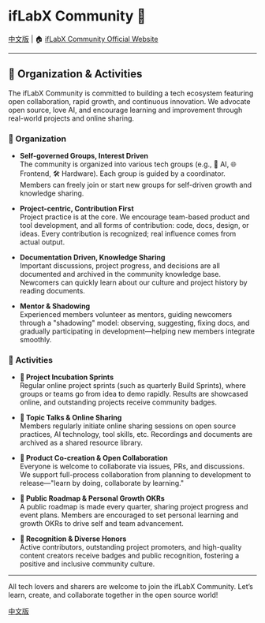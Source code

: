 # ifLabX Community 🚀

[中文版](./README.zh.md) | 🏠 [ifLabX Community Official Website](https://www.iflabX.com)

---

## 🌱 Organization & Activities

The ifLabX Community is committed to building a tech ecosystem featuring open collaboration, rapid growth, and continuous innovation. We advocate open source, love AI, and encourage learning and improvement through real-world projects and online sharing.

### 🧩 Organization

- **Self-governed Groups, Interest Driven**  
  The community is organized into various tech groups (e.g., 🤖 AI, 🌐 Frontend, 🛠️ Hardware). Each group is guided by a coordinator. Members can freely join or start new groups for self-driven growth and knowledge sharing.
  
- **Project-centric, Contribution First**  
  Project practice is at the core. We encourage team-based product and tool development, and all forms of contribution: code, docs, design, or ideas. Every contribution is recognized; real influence comes from actual output.

- **Documentation Driven, Knowledge Sharing**  
  Important discussions, project progress, and decisions are all documented and archived in the community knowledge base. Newcomers can quickly learn about our culture and project history by reading documents.

- **Mentor & Shadowing**  
  Experienced members volunteer as mentors, guiding newcomers through a "shadowing" model: observing, suggesting, fixing docs, and gradually participating in development—helping new members integrate smoothly.

### 🎯 Activities

- **🚀 Project Incubation Sprints**  
  Regular online project sprints (such as quarterly Build Sprints), where groups or teams go from idea to demo rapidly. Results are showcased online, and outstanding projects receive community badges.

- **🎤 Topic Talks & Online Sharing**  
  Members regularly initiate online sharing sessions on open source practices, AI technology, tool skills, etc. Recordings and documents are archived as a shared resource library.

- **🤝 Product Co-creation & Open Collaboration**  
  Everyone is welcome to collaborate via issues, PRs, and discussions. We support full-process collaboration from planning to development to release—"learn by doing, collaborate by learning."

- **📌 Public Roadmap & Personal Growth OKRs**  
  A public roadmap is made every quarter, sharing project progress and event plans. Members are encouraged to set personal learning and growth OKRs to drive self and team advancement.

- **🏅 Recognition & Diverse Honors**  
  Active contributors, outstanding project promoters, and high-quality content creators receive badges and public recognition, fostering a positive and inclusive community culture.

---

All tech lovers and sharers are welcome to join the ifLabX Community. Let’s learn, create, and collaborate together in the open source world!

[中文版](./README.zh.md)
